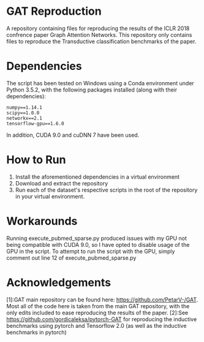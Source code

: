 # GAT Reproduction
A repository containing files for reproducing the results of the ICLR 2018 confrence paper Graph Attention Networks.  This repository only contains files to reproduce the Transductive classification benchmarks of the paper.

# Dependencies

The script has been tested on Windows using a Conda environment under Python 3.5.2, with the following packages installed (along with their dependencies):

    numpy==1.14.1
    scipy==1.0.0
    networkx==2.1
    tensorflow-gpu==1.6.0

In addition, CUDA 9.0 and cuDNN 7 have been used.

# How to Run
1. Install the aforementioned dependencies in a virtual environment
2. Download and extract the repository
3. Run each of the dataset's respective scripts in the root of the repository in your virtual environment.

# Workarounds
Running execute_pubmed_sparse.py produced issues with my GPU not being compatible with CUDA 9.0, so I have opted to disable usage of the GPU in the script. To attempt to run the script with the GPU, simply comment out line 12 of execute_pubmed_sparse.py

# Acknowledgements
[1]:GAT main repository can be found here: https://github.com/PetarV-/GAT. Most all of the code here is taken from the main GAT repository, with the only edits included to ease reproducing the results of the paper.
[2]:See https://github.com/gordicaleksa/pytorch-GAT for reproducing the inductive benchmarks using pytorch and Tensorflow 2.0 (as well as the inductive benchmarks in pytorch)

